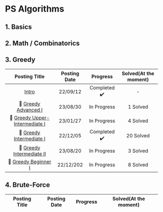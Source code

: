 # PS Algorithms

## 1. Basics

## 2. Math / Combinatorics

## 3. Greedy

<div align="center", class="boj">

| Posting Title | Posting Date | Progress | Solved(At the moment) |
| :--------: | :-----------: | :-----------: | :-----------: |
| [Intro](https://sh-avid-learner.tistory.com/175) | 22/09/12 | Completed ✔️ | - |
| 🥇 [Greedy Advanced I](https://sh-avid-learner.tistory.com/299) | 23/08/30 | In Progress | 1 Solved |
| 🥈 [Greedy Upper-Intermediate I](https://sh-avid-learner.tistory.com/245) | 23/01/27 | In Progress | 4 Solved |
| 🥈 [Greedy Intermediate I](https://sh-avid-learner.tistory.com/211) | 22/12/05 | Completed ✔️ | 20 Solved |
| 🥈 [Greedy Intermediate II](https://sh-avid-learner.tistory.com/297) | 23/08/20 | In Progress | 3 Solved |
| 🥉 [Greedy Beginner I](https://sh-avid-learner.tistory.com/210) | 22/12/202 | In Progress | 8 Solved |

</div>

## 4. Brute-Force

<div align="center", class="boj">

| Posting Title | Posting Date | Progress | Solved(At the moment) |
| :--------: | :-----------: | :-----------: | :-----------: |

</div>
